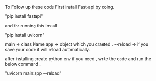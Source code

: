 To Follow up these code 
First install Fast-api by doing.

"pip install fastapi"

and for running this install.

"pip install uvicorn"



main -> class Name
app -> object which you craeted .
--reload -> if you save your code it will reload automatically.

after installing create python env if you need , write the code and run the below command .

"uvicorn main:app --reload"
